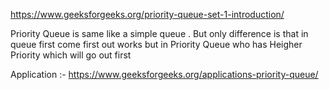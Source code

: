 https://www.geeksforgeeks.org/priority-queue-set-1-introduction/

Priority Queue is same like a simple queue . But only difference is that in queue first come first out works but in Priority Queue 
who has Heigher Priority which will go out first 

Application :- 
https://www.geeksforgeeks.org/applications-priority-queue/

